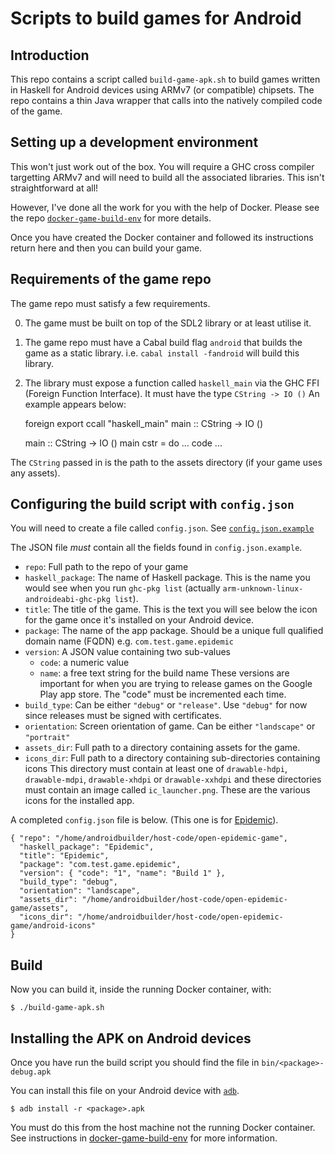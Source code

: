 # Scripts to build games for Android

## Introduction

This repo contains a script called `build-game-apk.sh` to build games written
in Haskell for Android devices using ARMv7 (or compatible) chipsets. The repo
contains a thin Java wrapper that calls into the natively compiled code of the game.

## Setting up a development environment

This won't just work out of the box. You will require a GHC cross compiler targetting
ARMv7 and will need to build all the associated libraries. This isn't straightforward at all!

However, I've done all the work for you with the help of Docker. Please see the repo
[`docker-game-build-env`](https://github.com/sseefried/docker-game-build-env)
for more details.

Once you have created the Docker container and followed its instructions
return here and then you can build your game.

## Requirements of the game repo

The game repo must satisfy a few requirements.

0. The game must be built on top of the SDL2 library or at least utilise it.

1. The game repo must have a Cabal build flag `android` that builds the
   game as a static library. i.e. `cabal install -fandroid` will build this
   library.


2. The library must expose a function called `haskell_main` via the 
   GHC FFI (Foreign Function Interface). It must have the type `CString -> IO ()`
   An example appears below:

    foreign export ccall "haskell_main" main :: CString -> IO ()

    main :: CString -> IO ()
    main cstr = do
	  ... code ...
	  
The `CString` passed in is the path to the assets directory (if your game
uses any assets).

## Configuring the build script with `config.json`

You will need to create a file called `config.json`. See
[`config.json.example`](https://github.com/sseefried/android-build-game-apk/blob/master/config.json.example)

The JSON file _must_ contain all the fields found in `config.json.example`. 

* `repo`: Full path to the repo of your game
* `haskell_package`: The name of Haskell package. This is the name you would 
   see when you run `ghc-pkg list` (actually `arm-unknown-linux-androideabi-ghc-pkg list`).
* `title`: The title of the game. This is the text you will see below the icon for the
   game once it's installed on your Android device.
* `package`: The name of the app package. Should be a unique full qualified domain name (FQDN)
   e.g. `com.test.game.epidemic`
* `version`: A JSON value containing two sub-values
   - `code`: a numeric value
   - `name`: a free text string for the build name
   These versions are important for when you are trying to release games on the
   Google Play app store. The "code" must be incremented each time.
* `build_type`: Can be either `"debug"` or `"release"`. Use `"debug"` for 
   now since releases must be signed with certificates.
* `orientation`: Screen orientation of game. Can be either `"landscape"` or `"portrait"`
* `assets_dir`: Full path to a directory containing assets for the game.
* `icons_dir`: Full path to a directory containing sub-directories containing icons
   This directory must contain at least one of `drawable-hdpi`, `drawable-mdpi`,
   `drawable-xhdpi` or `drawable-xxhdpi` and these directories must contain an
   image called `ic_launcher.png`. These are the various icons for the installed
   app.

A completed `config.json` file is below. (This one is for
[Epidemic](https://github.com/sseefried/open-epidemic-game)).

    { "repo": "/home/androidbuilder/host-code/open-epidemic-game",
      "haskell_package": "Epidemic",
      "title": "Epidemic",
      "package": "com.test.game.epidemic",
      "version": { "code": "1", "name": "Build 1" },
      "build_type": "debug",
      "orientation": "landscape",
      "assets_dir": "/home/androidbuilder/host-code/open-epidemic-game/assets",
      "icons_dir": "/home/androidbuilder/host-code/open-epidemic-game/android-icons"
    }

## Build

Now you can build it, inside the running Docker container, with: 

    $ ./build-game-apk.sh


## Installing the APK on Android devices

Once you have run the build script you should find the file in `bin/<package>-debug.apk`

You can install this file on your Android device with [`adb`](http://developer.android.com/tools/help/adb.html).

    $ adb install -r <package>.apk

You must do this from the host machine not the running Docker container.
See instructions in
[docker-game-build-env](https://github.com/sseefried/docker-game-build-env)
for more information.
